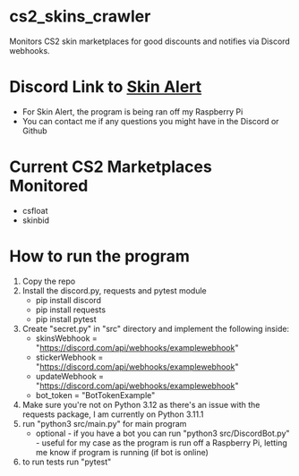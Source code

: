 # cs2_skins_crawler
Monitors CS2 skin marketplaces for good discounts and notifies via Discord webhooks.

# Discord Link to [Skin Alert](https://discord.gg/uMHSyhzMNU)
- For Skin Alert, the program is being ran off my Raspberry Pi
- You can contact me if any questions you might have in the Discord or Github

# Current CS2 Marketplaces Monitored
- csfloat
- skinbid

# How to run the program
1. Copy the repo
2. Install the discord.py, requests and pytest module
   - pip install discord
   - pip install requests
   - pip install pytest
3. Create "secret.py" in "src" directory and implement the following inside:
   - skinsWebhook = "https://discord.com/api/webhooks/examplewebhook"
   - stickerWebhook = "https://discord.com/api/webhooks/examplewebhook"
   - updateWebhook = "https://discord.com/api/webhooks/examplewebhook"
   - bot_token = "BotTokenExample"
5. Make sure you're not on Python 3.12 as there's an issue with the requests package, I am currently on Python 3.11.1
6. run "python3 src/main.py" for main program
   - optional - if you have a bot you can  run "python3 src/DiscordBot.py" - useful for my case as the program is run off a Raspberry Pi, letting me know if program is running (if bot is online)
7. to run tests run "pytest"
